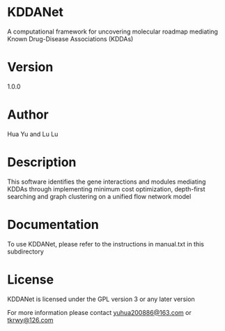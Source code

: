# KDDANet
A computational framework for uncovering molecular roadmap mediating Known Drug-Disease Associations (KDDAs)

# Version
1.0.0

# Author
Hua Yu and Lu Lu

# Description
This software identifies the gene interactions and modules mediating KDDAs through implementing minimum cost optimization, depth-first searching and graph clustering on a unified flow network model

# Documentation
To use KDDANet, please refer to the instructions in manual.txt in this subdirectory

# License
KDDANet is licensed under the GPL version 3 or any later version

For more information please contact yuhua200886@163.com or tkrwy@126.com

